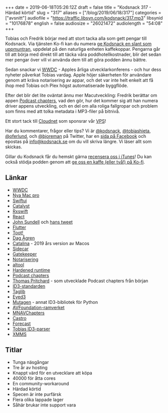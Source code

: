 +++
date = 2019-06-18T05:26:12Z
draft = false
title = "Kodsnack 317 - Härdad körtid"
slug = "317"
aliases = ["/blog/2019/06/18/317"]
categories = ["avsnitt"]
audiofile = "https://traffic.libsyn.com/kodsnack/317.mp3"
libsynid = "10176878"
english = false
audiosize = "26021472"
audiolength = "54:08"
+++

Tobias och Fredrik börjar med att stort tacka alla som gett pengar till Kodsnack. Via tjänsten Ko-fi kan du numera [ge Kodsnack en slant som uppmuntran](https://ko-fi.com/kodsnack), uppdelat på den naturliga enheten kaffekoppar. Pengarna går till att börja med direkt till att täcka våra poddhotellkostnader, blir det sedan mer pengar över vill vi använda dem till att göra podden ännu bättre.

Sedan snackar vi [WWDC](https://developer.apple.com/wwdc19/) - Apples årliga utvecklarkonferens - och hur dess nyheter påverkat Tobias vardag. Apple höjer säkerheten för användare genom att kräva notarisering av appar, och det var inte helt enkelt att få ihop med Tobias och Plex högst automatiserade byggflöde.

Efter det blir det lite oväntat ännu mer Macutveckling: Fredrik berättar om appen [Podcast chapters](https://chaptersapp.com/), vad den gör, hur det kommer sig att han numera driver appens utveckling, och en del om alla roliga fallgropar och problem som finns med att tolka metadata i MP3-filer på bitnivå.

Ett stort tack till [Cloudnet](http://www.cloudnet.se) som sponsrar vår [VPS](http://en.wikipedia.org/wiki/Virtual_private_server)!

Har du kommentarer, frågor eller tips? Vi är [@kodsnack](https://www.twitter.com/kodsnack), [@tobiashieta](https://www.twitter.com/tobiashieta), [@oferlund](https://www.twitter.com/oferlund), och [@bjoreman](https://www.twitter.com/bjoreman) på Twitter, har en [sida på Facebook](https://www.facebook.com/kodsnack) och epostas på [info@kodsnack.se](mailto:info@kodsnack.se) om du vill skriva längre. Vi läser allt som skickas.

Gillar du Kodsnack får du hemskt gärna [recensera oss i iTunes](http://itunes.apple.com/se/podcast/kodsnack/id561631498?l=en)! Du kan också stödja podden genom att <a href="https://ko-fi.com/kodsnack" rel="payment">ge oss en kaffe (eller två!) på Ko-fi</a>.

## Länkar ##
* [WWDC](https://developer.apple.com/wwdc19/)
* [Nya Mac pro](https://en.wikipedia.org/wiki/Mac_Pro#3rd_generation_%28Tower_and_USB-C%29)
* [Swiftui](https://developer.apple.com/documentation/swiftui)
* [Catalyst](https://en.wikipedia.org/wiki/MacOS_Catalina#Catalyst)
* [Rxswift](https://github.com/ReactiveX/RxSwift)
* [React](https://en.wikipedia.org/wiki/React_%28JavaScript_library%29)
* [John Sundell](https://www.swiftbysundell.com/) och [hans tweet](https://twitter.com/johnsundell/status/1138810062116413440)
* [Flutter](https://flutter.dev/)
* [Toot!](https://mastodon.social/@tootapp)
* [Dag Ågren](https://wakaba.c3.cx/)
* [Catalina](https://en.wikipedia.org/wiki/MacOS_Catalina) - 2019 års version av Macos
* [Sidecar](https://appleinsider.com/articles/19/06/06/sidecar-in-macos-catalina-is-limited-to-newer-macs-but-theres-a-work-around)
* [Gatekeeper](https://en.wikipedia.org/wiki/Gatekeeper_%28macOS%29)
* [Notarisering](https://developer.apple.com/documentation/security/notarizing_your_app_before_distribution)
* [altool](https://blog.zeplin.io/dev-journal-automate-notarizing-macos-apps-94b0b144ba9d)
* [Hardened runtime](https://developer.apple.com/documentation/security/hardened_runtime_entitlements#overview)
* [Podcast chapters](https://chaptersapp.com/)
* [Thomas Pritchard](https://tpritc.com/) - som utvecklade Podcast chapters från början
* [ID3-standarden](http://id3.org/)
* [Taglib](https://taglib.org/)
* [Eyed3](https://eyed3.readthedocs.io/en/latest/)
* [Mutagen](https://mutagen.readthedocs.io/en/latest/) - annat ID3-bibliotek för Python
* [AVFoundation-ramverket](https://developer.apple.com/documentation/avfoundation)
* [MNAVChapters](https://github.com/michaelnisi/MNAVChapters)
* [Castro](https://supertop.co/castro/)
* [Forecast](https://overcast.fm/forecast)
* [Tobias ID3-parser](https://github.com/xmms2/xmms2-devel/blob/master/src/plugins/id3v2/id3.c)
* [XMMS](https://github.com/xmms2/wiki/wiki)

## Titlar ##
* Tunga näsgångar
* Tre år av hosting
* Knappt värd för en utvecklare att köpa
* 40000 för åtta cores
* En community-workaround
* Härdad körtid
* Specen är inte purfärsk
* Flera olika lappade lager
* Såhär brukar inte support vara